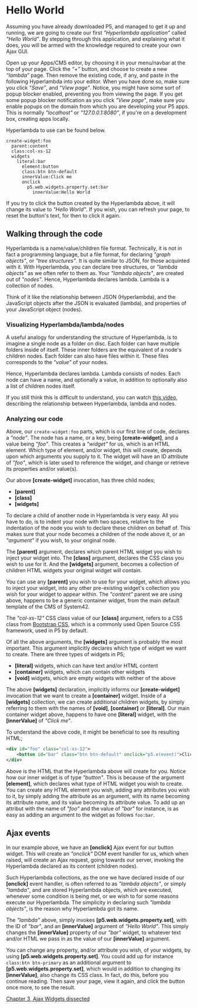 # Hello World

Assuming you have already downloaded P5, and managed to get it up and running, we are going to create our first *"Hyperlambda application"* called *"Hello World"*. By stepping through this application, and explaining what it does, you will be armed with the knowledge required to create your own Ajax GUI.

Open up your Apps/CMS editor, by choosing it in your menu/navbar at the top of your page. Click the _“+”_ button, and choose to create a new _“lambda”_ page. Then remove the existing code, if any, and paste in the following Hyperlambda into your editor. When you have done so, make sure you click _“Save”_, and _“View page”_. Notice, you might have some sort of popup blocker enabled, preventing you from viewing the page. If you get some popup blocker notification as you click *"View page"*, make sure you enable popups on the domain from which you are developing your P5 apps. This is normally *"localhost"* or *"127.0.0.1:8080"*, if you're on a development box, creating apps locally.

Hyperlambda to use can be found below.

```
create-widget:foo
  parent:content
  class:col-xs-12
  widgets
    literal:bar
      element:button
      class:btn btn-default
      innerValue:Click me
      onclick
        p5.web.widgets.property.set:bar
          innerValue:Hello World
```

If you try to click the button created by the Hyperlambda above, it will change its value to *"Hello World"*. If you wish, you can refresh your page, to reset the button's text, for then to click it again.

## Walking through the code

Hyperlambda is a name/value/children file format. Technically, it is not in fact a programming language, but a file format, for declaring *"graph objects"*, or *"tree structures"*. It is quite similar to JSON, for those acquinted with it. With Hyperlambda, you can declare tree structures, or *"lambda objects"* as we often refer to them as. Your *"lambda objects"*, are created out of *"nodes"*. Hence, Hyperlambda declares lambda. Lambda is a collection of nodes.

Think of it like the relationship between JSON (Hyperlambda), and the JavaScript objects after the JSON is evaluated (lambda), and properties of your JavaScript object (nodes).

### Visualizing Hyperlambda/lambda/nodes

A useful analogy for understanding the structure of Hyperlambda, is to imagine a single node as a folder on disc. Each folder can have multiple folders inside of itself. These inner folders are the equivalent of a node's children nodes. Each folder can also have files within it. These files corresponds to the *"value"* of your nodes.

Hence, Hyperlambda declares lambda. Lambda consists of nodes. Each node can have a name, and optionally a value, in addition to optionally also a list of children nodes itself.

If you still think this is difficult to understand, you can watch [this video](https://www.youtube.com/watch?v=oML2JE8kAO0), describing the relationship between Hyperlambda, lambda and nodes.

### Analyzing our code

Above, our `create-widget:foo` parts, which is our first line of code, declares a *"node"*. The node has a name, or a key, being **[create-widget]**, and a value being *"foo"*. This creates a *"widget"* for us, which is an HTML element. Which type of element, and/or widget, this will create, depends upon which arguments you supply to it. The widget will have an ID attribute of *"foo"*, which is later used to reference the widget, and change or retrieve its properties and/or value(s).

Our above **[create-widget]** invocation, has three child nodes;

- **[parent]**
- **[class]**
- **[widgets]**

To declare a child of another node in Hyperlambda is very easy. All you have to do, is to indent your node with two spaces, relative to the indentation of the node you wish to declare these children on behalf of. This makes sure that your node becomes a children of the node above it, or an *"argument"* if you wish, to your original node.

The **[parent]** argument, declares which parent HTML widget you wish to inject your widget into. The **[class]** argument, declares the CSS class you wish to use for it. And the **[widgets]** argument, becomes a collection of children HTML widgets your original widget will contain.

You can use any **[parent]** you wish to use for your widget, which allows you to inject your widget, into any other pre-existing widget's collection you wish for your widget to appear within. The *"content"* parent we are using above, happens to be a generic container widget, from the main default template of the CMS of System42.

The *"col-xs-12"* CSS class value of our **[class]** argument, refers to a CSS class from [Bootstrap CSS](http://getbootstrap.com/css/), which is a commonly used Open Source CSS framework, used in P5 by default.

Of all the above arguments, the **[widgets]** argument is probably the most important. This argument implicitly declares which type of widget we want to create. There are three types of widgets in P5;

* **[literal]** widgets, which can have text and/or HTML content
* **[container]** widgets, which can contain other widgets
* **[void]** widgets, which are empty widgets with neither of the above

The above **[widgets]** declaration, implicitly informs our **[create-widget]** invocation that we want to create a **[container]** widget. Inside of a **[widgets]** collection, we can create additional children widgets, by simply referring to them with the names of **[void]**, **[container]** or **[literal]**. Our main container widget above, happens to have one **[literal]** widget, with the **[innerValue]** of *"Click me"*.

To understand the above code, it might be beneficial to see its resulting HTML;

```xml
<div id="foo" class="col-xs-12">
    <button id="bar" class="btn btn-default" onclick="p5.e(event)">Click me!</button>
</div>
```

Above is the HTML that the Hyperlambda above will create for you. Notice how our inner widget is of type *"button"*. This is because of the argument **[element]**, which declares what type of HTML widget you wish to create. You can create any HTML element you wish, adding any attributes you wish to it, by simply adding the attribute as an argument, with its name becoming its attribute name, and its value becoming its attribute value. To add up an attribut with the name of *"foo"* and the value of *"bar"* for instance, is as easy as adding an argument to the widget as follows `foo:bar`.

## Ajax events

In our example above, we have an **[onclick]** Ajax event for our button widget. This will create an *"onclick"* DOM event handler for us, which when raised, will create an Ajax request, going towards our server, invoking the Hyperlambda declared as its content (children nodes).

Such Hyperlambda collections, as the one we have declared inside of our **[onclick]** event handler, is often referred to as *"lambda objects"*, or simply *"lambda"*, and are stored Hyperlambda objects, which are executed, whenever some condition is being met, or we wish to for some reasons execute our Hyperlambda. The simplicity in declaring such *"lambda objects"*, is the reason why Hyperlambda got its name.

The *"lambda"* above, simply invokes **[p5.web.widgets.property.set]**, with the ID of *"bar"*, and an **[innerValue]** argument of *"Hello World"*. This simply changes the **[innerValue]** property of our *"bar"* widget, to whatever text and/or HTML we pass in as the value of our **[innerValue]** argument.

You can change any property, and/or attribute you wish, of your widgets, by using **[p5.web.widgets.property.set]**. You could add up for instance `class:btn btn-primary` as an additional argument to **[p5.web.widgets.property.set]**, which would in addition to changing its **[innerValue]**, also change its CSS class. In fact, do this, before you continue reading. Then save your page, view it again, and click the button once more, to see the result.

[Chapter 3, Ajax Widgets dissected](chapter-3.md)